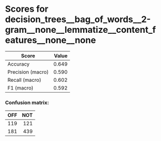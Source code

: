 # Scores for decision_trees__bag_of_words__2-gram__none__lemmatize__content_features__none__none
|      Score      |Value|
|-----------------|----:|
|Accuracy         |0.649|
|Precision (macro)|0.590|
|Recall (macro)   |0.602|
|F1 (macro)       |0.592|

### Confusion matrix:
|OFF|NOT|
|--:|--:|
|119|121|
|181|439|
